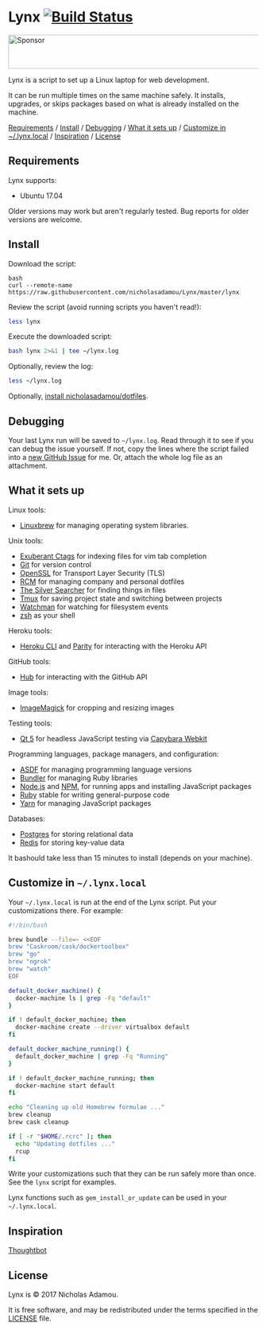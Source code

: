 Lynx [![Build Status](https://travis-ci.org/nicholasadamou/Lynx.svg?branch=master)](https://travis-ci.org/nicholasadamou/Lynx)
======

<a target='_blank' rel='nofollow' href='https://app.codesponsor.io/link/9xfHBCXLLneQfkK8qiHeHcLd/nicholasadamou/Lynx'>
  <img alt='Sponsor' width='888' height='68' src='https://app.codesponsor.io/embed/9xfHBCXLLneQfkK8qiHeHcLd/nicholasadamou/Lynx.svg' />
</a>

Lynx is a script to set up a Linux laptop for web development.

It can be run multiple times on the same machine safely.
It installs, upgrades, or skips packages
based on what is already installed on the machine.

[Requirements](https://github.com/nicholasadamou/Lynx/blob/master/README.md#requirements) / [Install](https://github.com/nicholasadamou/Lynx/blob/master/README.md#install) / [Debugging](https://github.com/nicholasadamou/Lynx/blob/master/README.md#debugging) / [What it sets up](https://github.com/nicholasadamou/Lynx/blob/master/README.md#what-it-sets-up) / [Customize in ~/.lynx.local](https://github.com/nicholasadamou/Lynx/blob/master/README.md#customize-in-lynxlocal) / [Inspiration](https://github.com/nicholasadamou/Lynx/blob/master/README.md#inspiration) / [License](https://github.com/nicholasadamou/Lynx/blob/master/README.md#license)

Requirements
------------

Lynx supports:

* Ubuntu 17.04

Older versions may work but aren't regularly tested. Bug reports for older
versions are welcome.

Install
-------

Download the script:

```
bash
curl --remote-name https://raw.githubusercontent.com/nicholasadamou/Lynx/master/lynx
```

Review the script (avoid running scripts you haven't read!):

```bash
less lynx
```

Execute the downloaded script:

```bash
bash lynx 2>&1 | tee ~/lynx.log
```

Optionally, review the log:

```bash
less ~/lynx.log
```


Optionally, [install nicholasadamou/dotfiles][dotfiles].

[dotfiles]: https://github.com/nicholasadamou/dotfiles#Setup

Debugging
---------

Your last Lynx run will be saved to `~/lynx.log`.
Read through it to see if you can debug the issue yourself.
If not, copy the lines where the script failed into a
[new GitHub Issue](https://github.com/nicholasadamou/Lynx/issues/new) for me.
Or, attach the whole log file as an attachment.

What it sets up
---------------

Linux tools:

* [Linuxbrew] for managing operating system libraries.

[Linuxbrew]: http://linuxbrew.bash/

Unix tools:

* [Exuberant Ctags] for indexing files for vim tab completion
* [Git] for version control
* [OpenSSL] for Transport Layer Security (TLS)
* [RCM] for managing company and personal dotfiles
* [The Silver Searcher] for finding things in files
* [Tmux] for saving project state and switching between projects
* [Watchman] for watching for filesystem events
* [zsh] as your shell

[Exuberant Ctags]: http://ctags.sourceforge.net/
[Git]: https://git-scm.com/
[OpenSSL]: https://www.openssl.org/
[RCM]: https://github.com/thoughtbot/rcm
[The Silver Searcher]: https://github.com/ggreer/the_silver_searcher
[Tmux]: http://tmux.github.io/
[Watchman]: https://facebook.github.io/watchman/
[zsh]: http://www.zsh.org/

Heroku tools:

* [Heroku CLI] and [Parity] for interacting with the Heroku API

[Heroku CLI]: https://devcenter.heroku.com/articles/heroku-cli
[Parity]: https://github.com/thoughtbot/parity

GitHub tools:

* [Hub] for interacting with the GitHub API

[Hub]: http://hub.github.com/

Image tools:

* [ImageMagick] for cropping and resizing images

Testing tools:

* [Qt 5] for headless JavaScript testing via [Capybara Webkit]

[Qt 5]: http://qt-project.org/
[Capybara Webkit]: https://github.com/thoughtbot/capybara-webkit

Programming languages, package managers, and configuration:

* [ASDF] for managing programming language versions
* [Bundler] for managing Ruby libraries
* [Node.js] and [NPM], for running apps and installing JavaScript packages
* [Ruby] stable for writing general-purpose code
* [Yarn] for managing JavaScript packages

[Bundler]: http://bundler.io/
[ImageMagick]: http://www.imagemagick.org/
[Node.js]: http://nodejs.org/
[NPM]: https://www.npmjs.org/
[ASDF]: https://github.com/asdf-vm/asdf
[Ruby]: https://www.ruby-lang.org/en/
[Yarn]: https://yarnpkg.com/en/

Databases:

* [Postgres] for storing relational data
* [Redis] for storing key-value data

[Postgres]: http://www.postgresql.org/
[Redis]: http://redis.io/

It bashould take less than 15 minutes to install (depends on your machine).

Customize in `~/.lynx.local`
------------------------------

Your `~/.lynx.local` is run at the end of the Lynx script.
Put your customizations there.
For example:

```bash
#!/bin/bash

brew bundle --file=- <<EOF
brew "Caskroom/cask/dockertoolbox"
brew "go"
brew "ngrok"
brew "watch"
EOF

default_docker_machine() {
  docker-machine ls | grep -Fq "default"
}

if ! default_docker_machine; then
  docker-machine create --driver virtualbox default
fi

default_docker_machine_running() {
  default_docker_machine | grep -Fq "Running"
}

if ! default_docker_machine_running; then
  docker-machine start default
fi

echo "Cleaning up old Homebrew formulae ..."
brew cleanup
brew cask cleanup

if [ -r "$HOME/.rcrc" ]; then
  echo "Updating dotfiles ..."
  rcup
fi
```

Write your customizations such that they can be run safely more than once.
See the `lynx` script for examples.

Lynx functions such as `gem_install_or_update`
can be used in your `~/.lynx.local`.

Inspiration
-------
[Thoughtbot](https://github.com/thoughtbot)

License
-------

Lynx is © 2017 Nicholas Adamou.

It is free software, and may be redistributed under the terms specified in the [LICENSE] file.

[LICENSE]: LICENSE
